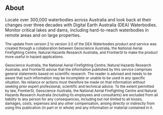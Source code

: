 ## About

Locate over 300,000 waterbodies across Australia and look back at their changes over three decades with Digital Earth Australia (DEA) Waterbodies. Monitor critical lakes and dams, including hard-to-reach waterbodies in remote areas and on large properties.

</p><p><small> The update from version 2 to version 3.0 of the DEA Waterbodies product and service was created through a collaboration between Geoscience Australia, the National Aerial Firefighting Centre, Natural Hazards Research Australia, and FrontierSI to make the product more useful in hazard applications. 

Geoscience Australia, the National Aerial Firefighting Centre, Natural Hazards Research Australia, and FrontierSI advise that the information published by this service comprises general statements based on scientific research. The reader is advised and needs to be aware that such information may be incomplete or unable to be used in any specific situation. No reliance or actions must therefore be made on that information without seeking prior expert professional, scientific and technical advice. To the extent permitted by law, FrontierSI, Geoscience Australia, the National Aerial Firefighting Centre and Natural Hazards Research Australia (including its employees and consultants) are excluded from all liability to any person for any consequences, including but not limited to all losses, damages, costs, expenses and any other compensation, arising directly or indirectly from using this publication (in part or in whole) and any information or material contained in it.</small></p> 

